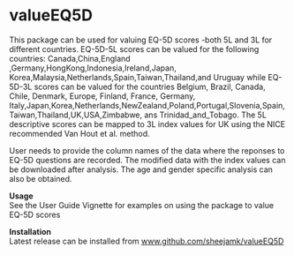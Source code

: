 # valueEQ5D

This package can be used for valuing EQ-5D scores -both 5L and 3L for different countries.  EQ-5D-5L scores can be valued for the following countries: Canada,China,England ,Germany,HongKong,Indonesia,Ireland,Japan, Korea,Malaysia,Netherlands,Spain,Taiwan,Thailand,and Uruguay while EQ-5D-3L scores can be valued for the countries Belgium, Brazil, Canada, Chile, Denmark, Europe, Finland, France, Germany, Italy,Japan,Korea,Netherlands,NewZealand,Poland,Portugal,Slovenia,Spain,Taiwan,Thailand,UK,USA,Zimbabwe, ans Trinidad_and_Tobago. The 5L descriptive scores can be mapped to 3L index values for UK using the NICE recommended Van Hout et al. method. 

User needs to provide the column names of the data where the reponses to EQ-5D questions are recorded. The modified data with the index values can be downloaded after analysis. The age and gender specific analysis can also be obtained.

**Usage**<br/>
See the User Guide Vignette for examples on using the package to value EQ-5D scores

**Installation**<br/>
Latest release can be installed from www.github.com/sheejamk/valueEQ5D

